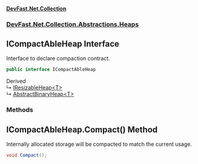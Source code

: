 #### [DevFast.Net.Collection](index.md 'index')
### [DevFast.Net.Collection.Abstractions.Heaps](DevFast.Net.Collection.Abstractions.Heaps.md 'DevFast.Net.Collection.Abstractions.Heaps')

## ICompactAbleHeap Interface

Interface to declare compaction contract.

```csharp
public interface ICompactAbleHeap
```

Derived  
&#8627; [IResizableHeap&lt;T&gt;](DevFast.Net.Collection.Abstractions.Heaps.IResizableHeap_T_.md 'DevFast.Net.Collection.Abstractions.Heaps.IResizableHeap<T>')  
&#8627; [AbstractBinaryHeap&lt;T&gt;](DevFast.Net.Collection.Implementations.Heaps.AbstractBinaryHeap_T_.md 'DevFast.Net.Collection.Implementations.Heaps.AbstractBinaryHeap<T>')
### Methods

<a name='DevFast.Net.Collection.Abstractions.Heaps.ICompactAbleHeap.Compact()'></a>

## ICompactAbleHeap.Compact() Method

Internally allocated storage will be compacted to match the current usage.

```csharp
void Compact();
```